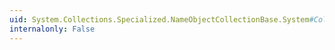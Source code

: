 ```yaml
---
uid: System.Collections.Specialized.NameObjectCollectionBase.System#Collections#ICollection#CopyTo(System.Array,System.Int32)
internalonly: False
---
```

